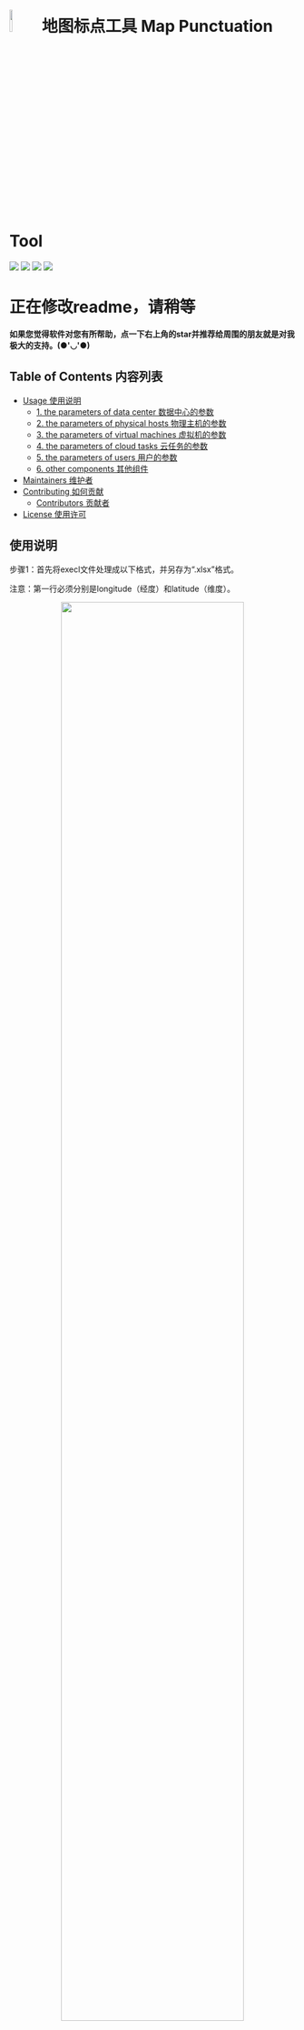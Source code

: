 # <img src="https://github.com/HayaKus/CloudSimSEC/blob/master/graphs/logo/Logo.png" width="10%"/> 地图标点工具 Map Punctuation Tool 
![](https://img.shields.io/badge/release-v1.0-blue)
![](https://img.shields.io/badge/language-JSP%20%7C%20HTML-orange)
[![](https://img.shields.io/badge/platform-windows-orange)](https://www.microsoft.com/windows/)
[![](https://img.shields.io/badge/license-MIT-orange)](/LICENSE)

# 正在修改readme，请稍等


**如果您觉得软件对您有所帮助，点一下右上角的star并推荐给周围的朋友就是对我极大的支持。(●'◡'●)**

## Table of Contents 内容列表

- [Usage 使用说明](#usage-使用说明)
    - [1. the parameters of data center 数据中心的参数](#1-the-parameters-of-data-center-数据中心的参数)
    - [2. the parameters of physical hosts 物理主机的参数](#2-the-parameters-of-physical-hosts-物理主机的参数)
    - [3. the parameters of virtual machines 虚拟机的参数](#3-the-parameters-of-virtual-machines-虚拟机的参数)
    - [4. the parameters of cloud tasks 云任务的参数](#4-the-parameters-of-cloud-tasks-云任务的参数)
    - [5. the parameters of users 用户的参数](#5-the-parameters-of-users-用户的参数)
    - [6. other components 其他组件](#6-other-components-其他组件)
- [Maintainers 维护者](#maintainers-维护者)
- [Contributing 如何贡献](#contributing-如何贡献)
    - [Contributors 贡献者](#contributors-贡献者)
- [License 使用许可](#license-使用许可)

## 使用说明

步骤1：首先将execl文件处理成以下格式，并另存为“.xlsx”格式。

注意：第一行必须分别是longitude（经度）和latitude（维度）。

<div align=center><img src="https://github.com/HayaKus/Map-Punctuation-Tool/blob/main/graphs/step1.png" width="80%"/></div>



Install pack: After the software is installed, click the 'CloudSimSEC' file on the desktop to open the software.  
**安装包：安装完成之后，点击桌面的'CloudSimSEC'文件即可打开软件。**

Source code: Run '/PowerForecast/main/Main.java' through a compiler (e.g., [IDEA](http://www.jetbrains.com/idea/)) to open the software.  
**源代码：通过编译器（例如 [IDEA](http://www.jetbrains.com/idea/)）运行'/PowerForecast/main/Main.java'即可打开软件。**

<div align=center><img src="https://github.com/HayaKus/CloudSimSEC/blob/master/graphs/usage/CloudSimSEC%E9%A6%96%E9%A1%B5.png" width="80%"/></div>

The parameters that can be set in the cloud data centers are mainly divided into five parts, i.e.,  
**云数据中心里可以被设置的参数主要被分为五个部分，即**

### 1. the parameters of data center 数据中心的参数

- "数据中心名称" is the name of the data center.
- **"数据中心名称"是数据中心的名称。**
- "IT系统能耗模型" is the energy consumption model of the IT system in the cloud data center.
- **"IT系统能耗模型"是云数据中心中IT系统的能耗模型。**
- "IT维护系统能耗模型" is the energy consumption model of the system for maintaining IT system operation in the cloud data center.
- **"IT维护系统能耗模型"是云数据中心中用于维护IT系统正常运行的系统的能耗模型。**
- "IT维护系统最大功耗（W）" is the maximum power consumption of the system for maintaining IT system operation in the cloud data center.
- **"IT维护系统最大功耗（W）"是云数据中心中用于维护IT系统正常运行的系统的最大功耗。**
- "消防系统功耗（W）" is the power consumption of the fire fighting linkage control system in the cloud data center.
- **"消防系统功耗（W）"是云数据中心中消防系统的功耗。**
- "基础设施系统功耗（W）" is the power consumption of the infrastructure system in the cloud data center.
- **"基础设施系统功耗（W）"是云数据中心中基础设置系统的功耗。**
- "模拟间隔（s）" is the time interval of the simulator.
- **"模拟间隔（s）"是模拟器每次模拟的时间间隔。**

### 2. the parameters of physical hosts 物理主机的参数

- "主机+number" represents different types of physical hosts.
- **"主机+数字"代表了不同的物理主机种类。**
- "数量" is the number of each physical host.
- **"数量"是每种物理主机的数量。**
- "运算能力（MIPS）" is the computing power of each physical host.
- **"运算能力（MIPS）"是每种物理主机的运算能力。**
- "空闲功耗（W）" is the power consumption of each physical host during idle.
- **"空闲功耗（W）"是每台物理主机在空闲时的功耗。**
- "最大功耗（W）" is the maximum power consumption of each physical host.
- **"最大功耗（W）"是每台物理主机的最大功耗。**
- "内存（MB）" is the memory of each physical host.
- **"内存（MB）"是每台物理主机的内存。**
- "带宽（bit/s）" is the bandwidth of each physical host.
- **"带宽（bit/s）"是每台物理主机的带宽。**
- "存储（GB）" is the storage of each physical host.
- **"存储（GB）"是每台物理主机的存储。**

### 3. the parameters of virtual machines 虚拟机的参数

- "虚拟机+number" represents different types of virtual machines.
- **"虚拟机+数字"代表了不同的虚拟机种类。**
- "运算能力（MIPS）" is the computing power of each virtual machine.
- **"运算能力（MIPS）"是每种虚拟机的运算能力。**
- "内存（MB）" is the memory of each virtual machine.
- **"内存（MB）"是每台虚拟机的内存。**
- "带宽（bit/s）" is the bandwidth of each virtual machine.
- **"带宽（bit/s）"是每台虚拟机的带宽。**
- "存储（GB）" is the storage of each virtual machine.
- **"存储（GB）"是每台虚拟机的存储。**

### 4. the parameters of cloud tasks 云任务的参数

- "云任务+number" represents different types of cloud tasks.
- **"云任务+数字"代表了不同的云任务种类。**
- "云任务量（MI）" is the calculation of the cloud task.
- **"云任务量（MI）"是云任务的计算量。**
- "文件数量" is the number of files for the cloud task.
- **"文件数量"是云任务文件的数量。**
- "输出文件数量" is the number of output files for the cloud task.
- **"输出文件数量"是云任务输出文件的数量。**

### 5. the parameters of users 用户的参数

- "用户数量" is the number of person/people using this cloud data center.
- **"用户数量"是正在使用该云数据中心的人的数量。**
- "虚拟机+number" represents different types of virtual machines.
- **"虚拟机+数字"代表了不同的虚拟机种类。**
- "虚拟机数量" is the number of each virtual machine.
- **"数量"是每种虚拟机的数量。**
- "云任务种类（名称）" is the types of cloud tasks running on their virtual machine, which is set in the "云任务" part.
- **"云任务种类（名称）"是运行在虚拟机上云任务的种类，这可以在"云任务"部分设置。**

### 6. other components 其他组件

- The button "训练模型" records the method for modeling RBF neural networks using MATLAB.
- **"训练模型"按钮记录了使用MATLAB对数据进行RBF神经网络建模的方法。**
- The button "保存结果" helps users to store the simulation results in a local folder.
- **"保存结果"按钮帮助用户把模拟结果存放到本地文件夹中。**
- The button "帮助" records the author's [contact information](https://github.com/HayaKus).
- **"帮助"按钮记录了作者的[联系方式](https://github.com/HayaKus)。**
- The button "清空" clears all the default parameters in the simulator.
- **"清空"按钮会清空模拟器中所有默认的参数。**
- The button "重置" resets all parameters in the simulator to the default parameters.
- **"重置"按钮会将模拟器中所有的参数重置为默认参数。**
- The button "生成结果" collects all parameters and starts to simulate energy consumption.
- **"生成结果"按钮会收集所有的参数并开始模拟能耗。**

## Result 结果说明

The homepage will show the comparison of the energy consumption of the cloud data center without the scheduling algorithm and with RR algorithm, DVFS algorithm, SR algorithm. And some system information of simulation will be shown.  
**主页中会显示云数据中心在没有调度算法、只有RR算法、只有DVFS算法和只有SR算法的情况下的能耗对比情况和一些模拟出的系统信息。**

<div align=center><img src="https://github.com/HayaKus/CloudSimSEC/blob/master/graphs/result/CloudSimSEC%E6%80%BB%E8%83%BD%E8%80%97%E5%AF%B9%E6%AF%94.jpg" width="80%"/></div>

In addition, the average power and average utilization of all physical hosts in the above four cases will be shown.  
**并且，以上四种情况下所有物理主机的平均功率和平均利用率都会被显示。**

<div align=center><img src="https://github.com/HayaKus/CloudSimSEC/blob/master/graphs/result/CloudSimSEC%E6%B7%B7%E5%90%88%E5%AF%B9%E6%AF%94.jpg" width="80%"/></div>

Moreover, the average power and average utilization of every physical host in the above four cases will be shown.  
**此外，以上四种情况下每一台物理主机的平均功率和平均利用率都会被显示。**

<div align=center><img src="https://github.com/HayaKus/CloudSimSEC/blob/master/graphs/result/CloudSimSEC%E6%AF%8F%E5%8F%B0%E4%B8%BB%E6%9C%BA%E6%B7%B7%E5%90%88%E5%AF%B9%E6%AF%94.jpg" width="80%"/></div>

## Maintainers 维护者

<img src="https://github.com/HayaKus/CloudSimSEC/blob/master/graphs/logo/HayaKus.png" width="5%"/> [林皓伟](https://github.com/HayaKus)  

**Website: [twocups.cn](https://twocups.cn)**  

**Gmail：haya.haowei.lin@gmail.com**

**E-Mail: 296329404@qq.com**  


## Contributing 如何贡献

Feel free to dive in! [Open an issue](https://github.com/HayaKus/Map-Punctuation-Tool/issues/new) or submit PRs.  
**非常欢迎你的加入! [提一个Issue](https://github.com/HayaKus/Map-Punctuation-Tool/issues/new) 或者提交一个 Pull Request.**

### Contributors 贡献者

Thanks goes to these wonderful people:  
**感谢以下参与项目的人：**  

<img src="https://github.com/HayaKus/CloudSimSEC/blob/master/graphs/logo/HayaKus.png" width="5%"/> [林皓伟](https://github.com/HayaKus)  

## License 使用许可

[MIT](LICENSE) © 林皓伟